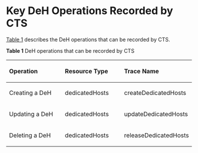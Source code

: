 # Key DeH Operations Recorded by CTS<a name="EN-US_TOPIC_0110310126"></a>

[Table 1](#table188813184512)  describes the DeH operations that can be recorded by CTS.

**Table  1**  DeH operations that can be recorded by CTS

<a name="table188813184512"></a>
<table><thead align="left"><tr id="row3423961584512"><th class="cellrowborder" valign="top" width="33.33333333333333%" id="mcps1.2.4.1.1"><p id="p2194545484512"><a name="p2194545484512"></a><a name="p2194545484512"></a><strong id="b8967148161815"><a name="b8967148161815"></a><a name="b8967148161815"></a>Operation</strong></p>
</th>
<th class="cellrowborder" valign="top" width="33.33333333333333%" id="mcps1.2.4.1.2"><p id="p3275134584512"><a name="p3275134584512"></a><a name="p3275134584512"></a><strong id="b1999916814184"><a name="b1999916814184"></a><a name="b1999916814184"></a>Resource Type</strong></p>
</th>
<th class="cellrowborder" valign="top" width="33.33333333333333%" id="mcps1.2.4.1.3"><p id="p3561329784512"><a name="p3561329784512"></a><a name="p3561329784512"></a><strong id="b4039191816"><a name="b4039191816"></a><a name="b4039191816"></a>Trace Name</strong></p>
</th>
</tr>
</thead>
<tbody><tr id="row6610478984512"><td class="cellrowborder" valign="top" width="33.33333333333333%" headers="mcps1.2.4.1.1 "><p id="p64815508530"><a name="p64815508530"></a><a name="p64815508530"></a>Creating a DeH</p>
</td>
<td class="cellrowborder" valign="top" width="33.33333333333333%" headers="mcps1.2.4.1.2 "><p id="p552435568530"><a name="p552435568530"></a><a name="p552435568530"></a>dedicatedHosts</p>
</td>
<td class="cellrowborder" valign="top" width="33.33333333333333%" headers="mcps1.2.4.1.3 "><p id="p455430588530"><a name="p455430588530"></a><a name="p455430588530"></a>createDedicatedHosts</p>
</td>
</tr>
<tr id="row5398817984512"><td class="cellrowborder" valign="top" width="33.33333333333333%" headers="mcps1.2.4.1.1 "><p id="p491111858530"><a name="p491111858530"></a><a name="p491111858530"></a>Updating a DeH</p>
</td>
<td class="cellrowborder" valign="top" width="33.33333333333333%" headers="mcps1.2.4.1.2 "><p id="p185830118530"><a name="p185830118530"></a><a name="p185830118530"></a>dedicatedHosts</p>
</td>
<td class="cellrowborder" valign="top" width="33.33333333333333%" headers="mcps1.2.4.1.3 "><p id="p288289388530"><a name="p288289388530"></a><a name="p288289388530"></a>updateDedicatedHosts</p>
</td>
</tr>
<tr id="row2219204884512"><td class="cellrowborder" valign="top" width="33.33333333333333%" headers="mcps1.2.4.1.1 "><p id="p112219868530"><a name="p112219868530"></a><a name="p112219868530"></a>Deleting a DeH</p>
</td>
<td class="cellrowborder" valign="top" width="33.33333333333333%" headers="mcps1.2.4.1.2 "><p id="p365656758530"><a name="p365656758530"></a><a name="p365656758530"></a>dedicatedHosts</p>
</td>
<td class="cellrowborder" valign="top" width="33.33333333333333%" headers="mcps1.2.4.1.3 "><p id="p90297338530"><a name="p90297338530"></a><a name="p90297338530"></a>releaseDedicatedHosts</p>
</td>
</tr>
</tbody>
</table>

